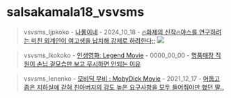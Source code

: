 # salsakamala18_vsvsms
> vsvsms_ljpkoko - [나롱이네](https://m.youtube.com/@%EB%82%98%EB%A1%B1%EC%9D%B4%EB%84%A4) - 2024_10_18 - [🔥화제의 신작🔥야스를 연구하려는 미친 외계인이 여고생을 납치해 강제로 하려한다;;](https://youtu.be/xhfaqIobMgw) <img src="https://i.ytimg.com/vi/xhfaqIobMgw/sddefault.jpg">


> vsvsms_lkokoko - [인생영화: Legend Movie](https://m.youtube.com/@legendmovie7615) - 0000_00_00 - [명품매장 직원이 손님 겉모습만 보고 무시하면 안되는 이유](https://youtu.be/U44mAt_-e44)


> vsvsms_lenenko - [모비딕 무비 : MobyDick Movie](https://m.youtube.com/@Mobyick_Movie) - 2021_12_17 - [어둡고 좁은 지하실에 갇혀 친아버지의 강도 높은 요구사항을 모두 들어줘야만 했던 딸..](https://youtu.be/7Y-oFeeUbeQ)
